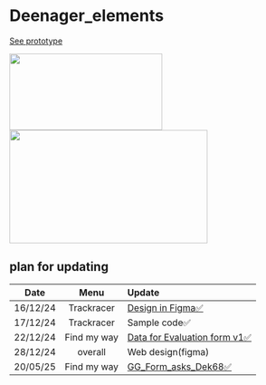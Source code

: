 # Deenager_elements

[See prototype](https://deenager.gitbook.io/deenager)

<img src="https://github.com/user-attachments/assets/04aff52d-2616-408f-a75b-45448a1b6ea9" width="270px;" height="135px"/>



<img src="https://github.com/user-attachments/assets/4a0b332a-b588-4c09-be04-c4955ae4fd39" width="350px;" height="200px">

## plan for updating

|  Date | Menu | Update |
|:--------:|:--------:|:---------|
| 16/12/24 | Trackracer | [Design in Figma✅](https://www.figma.com/design/vUyVUbrBsV791vrSh9eOJ4/Untitled-(Copy)?node-id=0-1&t=3gOv4XgdvKoPgvE7-1) |
| 17/12/24 | Trackracer | Sample code✅ |
| 22/12/24 | Find my way | [Data for Evaluation form v1✅](https://docs.google.com/spreadsheets/d/1BPd-kDg8Wr2cj-mtvZjf6kM8DH8r82Vtb2EFzFIjVCs/edit?usp=sharing) |
| 28/12/24 | overall | Web design(figma) |
| 20/05/25 | Find my way | [GG_Form_asks_Dek68✅](https://forms.gle/gvTSqLuR41QLN4xL6) |
